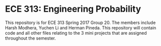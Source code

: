 # ECE 313: Engineering Probability

This repository is for ECE 313 Spring 2017 Group 20. The members include Harsh Modhera, Yuchen Li and Herman Pineda.
This repository will contain code and all other files relating to the 3 mini projects that are assigned throughout the semester.

